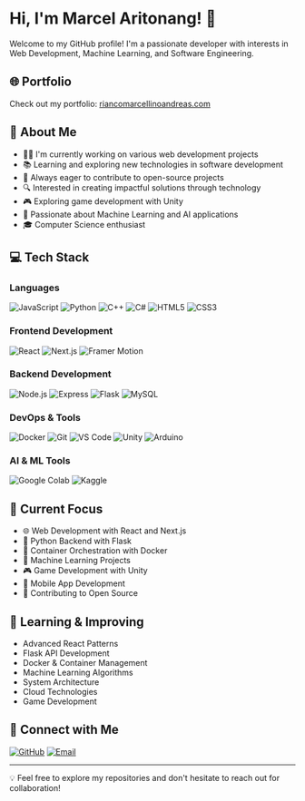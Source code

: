 # Hi, I'm Marcel Aritonang! 👋

Welcome to my GitHub profile! I'm a passionate developer with interests in Web Development, Machine Learning, and Software Engineering.

## 🌐 Portfolio
Check out my portfolio: [riancomarcellinoandreas.com](https://riancomarcellinoandreas.com)

## 🌟 About Me
- 👨‍💻 I'm currently working on various web development projects
- 📚 Learning and exploring new technologies in software development
- 🌱 Always eager to contribute to open-source projects
- 🔍 Interested in creating impactful solutions through technology
- 🎮 Exploring game development with Unity
- 🤖 Passionate about Machine Learning and AI applications
- 🎓 Computer Science enthusiast

## 💻 Tech Stack
### Languages
![JavaScript](https://img.shields.io/badge/-JavaScript-F7DF1E?style=flat-square&logo=javascript&logoColor=black)
![Python](https://img.shields.io/badge/-Python-3776AB?style=flat-square&logo=python&logoColor=white)
![C++](https://img.shields.io/badge/-C++-00599C?style=flat-square&logo=c%2B%2B&logoColor=white)
![C#](https://img.shields.io/badge/-C%23-239120?style=flat-square&logo=c-sharp&logoColor=white)
![HTML5](https://img.shields.io/badge/-HTML5-E34F26?style=flat-square&logo=html5&logoColor=white)
![CSS3](https://img.shields.io/badge/-CSS3-1572B6?style=flat-square&logo=css3&logoColor=white)

### Frontend Development
![React](https://img.shields.io/badge/-React-61DAFB?style=flat-square&logo=react&logoColor=black)
![Next.js](https://img.shields.io/badge/-Next.js-000000?style=flat-square&logo=next.js&logoColor=white)
![Framer Motion](https://img.shields.io/badge/-Framer_Motion-0055FF?style=flat-square&logo=framer&logoColor=white)

### Backend Development
![Node.js](https://img.shields.io/badge/-Node.js-339933?style=flat-square&logo=node.js&logoColor=white)
![Express](https://img.shields.io/badge/-Express-000000?style=flat-square&logo=express&logoColor=white)
![Flask](https://img.shields.io/badge/-Flask-000000?style=flat-square&logo=flask&logoColor=white)
![MySQL](https://img.shields.io/badge/-MySQL-4479A1?style=flat-square&logo=mysql&logoColor=white)

### DevOps & Tools
![Docker](https://img.shields.io/badge/-Docker-2496ED?style=flat-square&logo=docker&logoColor=white)
![Git](https://img.shields.io/badge/-Git-F05032?style=flat-square&logo=git&logoColor=white)
![VS Code](https://img.shields.io/badge/-VS_Code-007ACC?style=flat-square&logo=visual-studio-code&logoColor=white)
![Unity](https://img.shields.io/badge/-Unity-000000?style=flat-square&logo=unity&logoColor=white)
![Arduino](https://img.shields.io/badge/-Arduino-00979D?style=flat-square&logo=arduino&logoColor=white)

### AI & ML Tools
![Google Colab](https://img.shields.io/badge/-Google_Colab-F9AB00?style=flat-square&logo=google-colab&logoColor=white)
![Kaggle](https://img.shields.io/badge/-Kaggle-20BEFF?style=flat-square&logo=kaggle&logoColor=white)

## 🎯 Current Focus
- 🌐 Web Development with React and Next.js
- 🐍 Python Backend with Flask
- 🐳 Container Orchestration with Docker
- 🤖 Machine Learning Projects
- 🎮 Game Development with Unity
- 📱 Mobile App Development
- 🔧 Contributing to Open Source

## 🌱 Learning & Improving
- Advanced React Patterns
- Flask API Development
- Docker & Container Management
- Machine Learning Algorithms
- System Architecture
- Cloud Technologies
- Game Development

## 🤝 Connect with Me
[![GitHub](https://img.shields.io/badge/-GitHub-181717?style=flat-square&logo=github&logoColor=white)](https://github.com/marcelaritonang)
[![Email](https://img.shields.io/badge/-Email-D14836?style=flat-square&logo=gmail&logoColor=white)](mailto:your.email@example.com)

---
💡 Feel free to explore my repositories and don't hesitate to reach out for collaboration!
